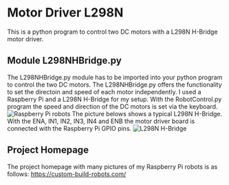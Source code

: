 # Motor Driver L298N
This is a python program to control two DC motors with a L298N H-Bridge motor driver.
## Module L298NHBridge.py
The L298NHBridge.py module has to be imported into your python program to control the two DC motors. The L298NHBridge.py offers the functionality to set the directoin and speed of each motor independently. I used a Raspberry Pi and a L298N H-Bridge for my setup. With the RobotControl.py program the speed and direction of the DC motors is set via the keyboard.
![Raspberry Pi robots](https://custom-build-robots.com/wp-content/uploads/2016/04/Robot-with-Mecanum-Wheels-1-768x576.jpg)
The picture belows shows a typical L298N H-Bridge. With the ENA, IN1, IN2, IN3, IN4 and ENB the motor driver board is connected with the Raspberry Pi GPIO pins.
![L298N H-Bridge](https://custom-build-robots.com/wp-content/uploads/2015/12/motor_controller_led-768x825.jpg)

## Project Homepage
The project homepage with many pictures of my Raspberry Pi robots is as follows:
https://custom-build-robots.com/
